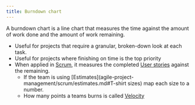 ```yaml
---
title: Burndown chart
---
```

A burndown chart is a line chart that measures the time against the amount of work done and the amount of work remaining.
 
- Useful for projects that require a granular, broken-down look at each task.
- Useful for projects where finishing on time is the top priority
- When applied in [Scrum](agile-project-management/scrum/scrum.md), it measures the completed [User stories](agile-project-management/scrum/user-stories.md) against the remaining. 
	- If the team is using [Estimates](agile-project-management/scrum/estimates.md#T-shirt sizes) map each size to a number.
	- How many points a teams burns is called [Velocity](agile-project-management/scrum/velocity.md)
